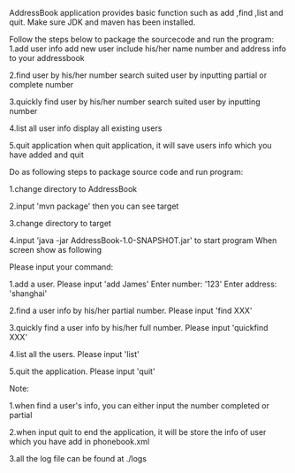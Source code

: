 AddressBook application provides basic function such as add ,find ,list and quit. Make sure JDK and maven has been installed.

Follow the steps below to package the sourcecode and run the program:
1.add user info
add new user include his/her name number and address info to your addressbook

2.find user by his/her number
   search suited user by inputting partial or complete number

3.quickly find user by his/her number
   search suited user by inputting number

4.list all user info
   display all existing users 

5.quit application
when quit application, it will save users info which you have added and quit

Do as following steps to package source code and run program:

1.change directory to AddressBook

2.input 'mvn package' then you can see target

3.change directory to target

4.input 'java -jar AddressBook-1.0-SNAPSHOT.jar' to start program
When screen show as following

Please input your command:

1.add a user. Please input 'add James' 
  Enter number: '123'
  Enter address: 'shanghai'

2.find a user info by his/her partial number. Please input 'find XXX' 
 
3.quickly find a user info by his/her full number. Please input 'quickfind XXX'

4.list all the users. Please input 'list'

5.quit the application. Please input 'quit'

Note:

1.when find a user's info, you can either input the number completed or partial

2.when input quit to end the application, it will be store the info of user which you have add in phonebook.xml

3.all the log file can be found at ./logs

